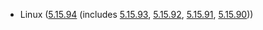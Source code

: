 - Linux ([5.15.94](https://lwn.net/Articles/923308) (includes [5.15.93](https://lwn.net/Articles/922814), [5.15.92](https://lwn.net/Articles/922340), [5.15.91](https://lwn.net/Articles/921851), [5.15.90](https://lwn.net/Articles/921029)))
